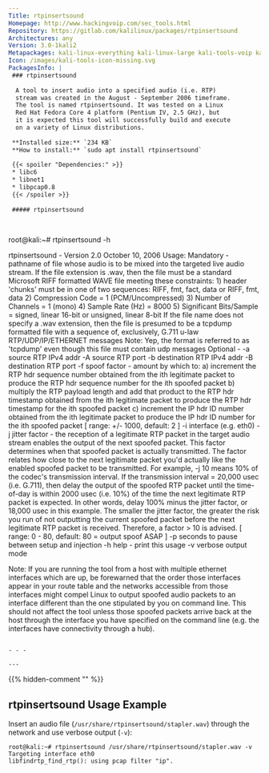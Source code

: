 ```yaml
---
Title: rtpinsertsound
Homepage: http://www.hackingvoip.com/sec_tools.html
Repository: https://gitlab.com/kalilinux/packages/rtpinsertsound
Architectures: any
Version: 3.0-1kali2
Metapackages: kali-linux-everything kali-linux-large kali-tools-voip kali-tools-vulnerability 
Icon: /images/kali-tools-icon-missing.svg
PackagesInfo: |
 ### rtpinsertsound
 
  A tool to insert audio into a specified audio (i.e. RTP)
  stream was created in the August - September 2006 timeframe.
  The tool is named rtpinsertsound. It was tested on a Linux
  Red Hat Fedora Core 4 platform (Pentium IV, 2.5 GHz), but
  it is expected this tool will successfully build and execute
  on a variety of Linux distributions.
 
 **Installed size:** `234 KB`  
 **How to install:** `sudo apt install rtpinsertsound`  
 
 {{< spoiler "Dependencies:" >}}
 * libc6 
 * libnet1 
 * libpcap0.8 
 {{< /spoiler >}}
 
 ##### rtpinsertsound
 
 
 ```
 root@kali:~# rtpinsertsound -h
 
 rtpinsertsound - Version 2.0
                  October 10, 2006
  Usage:
  Mandatory -
 	pathname of file whose audio is to be mixed into the
 	    targeted live audio stream. If the file extension is
 	    .wav, then the file must be a standard Microsoft
 	    RIFF formatted WAVE file meeting these constraints:
 	      1) header 'chunks' must be in one of two sequences:
 	           RIFF, fmt, fact, data
 	             or
 	           RIFF, fmt, data
 	      2) Compression Code = 1 (PCM/Uncompressed)
 	      3) Number of Channels = 1 (mono)
 	      4) Sample Rate (Hz) = 8000
 	      5) Significant Bits/Sample =
 	              signed,   linear 16-bit or
 	              unsigned, linear  8-bit
 	    If the file name does not specify a .wav extension,
 	    then the file is presumed to be a tcpdump formatted
 	    file with a sequence of, exclusively, G.711 u-law
 	    RTP/UDP/IP/ETHERNET messages
 	    Note: Yep, the format is referred to as 'tcpdump'
 	          even though this file must contain udp messages
  Optional -
 	-a source RTP IPv4 addr
 	-A source RTP port
 	-b destination RTP IPv4 addr
 	-B destination RTP port
 	-f spoof factor - amount by which to:
 	     a) increment the RTP hdr sequence number obtained
 	        from the ith legitimate packet to produce the
 	        RTP hdr sequence number for the ith spoofed packet
 	     b) multiply the RTP payload length and add that
 	        product to the RTP hdr timestamp obtained from
 	        the ith legitimate packet to produce the RTP hdr
 	        timestamp for the ith spoofed packet
 	     c) increment the IP hdr ID number obtained from the
 	        ith legitimate packet to produce the IP hdr ID
 	        number for the ith spoofed packet
 	   [ range: +/- 1000, default: 2 ]
 	-i interface (e.g. eth0)
 	-j jitter factor - the reception of a legitimate RTP
 	     packet in the target audio stream enables the output
 	     of the next spoofed packet. This factor determines
 	     when that spoofed packet is actually transmitted.
 	     The factor relates how close to the next legitimate
 	     packet you'd actually like the enabled spoofed packet
 	     to be transmitted. For example, -j 10 means 10% of
 	     the codec's transmission interval. If the transmission
 	     interval = 20,000 usec (i.e. G.711), then delay the
 	     output of the spoofed RTP packet until the time-of-day
 	     is within 2000 usec (i.e. 10%) of the time the next
 	     legitimate RTP packet is expected. In other words,
 	     delay 100% minus the jitter factor, or 18,000 usec
 	     in this example. The smaller the jitter factor, the
 	     greater the risk you run of not outputting the current
 	     spoofed packet before the next legitimate RTP packet
 	     is received. Therefore, a factor > 10 is advised.
 	   [ range: 0 - 80, default: 80 = output spoof ASAP ]
 	-p seconds to pause between setup and injection
 	-h help - print this usage
 	-v verbose output mode
 
 Note: If you are running the tool from a host with multiple
       ethernet interfaces which are up, be forewarned that
       the order those interfaces appear in your route table
       and the networks accessible from those interfaces might
       compel Linux to output spoofed audio packets to an
       interface different than the one stipulated by you on
       command line. This should not affect the tool unless
       those spoofed packets arrive back at the host through
       the interface you have specified on the command line
       (e.g. the interfaces have connectivity through a hub).
 ```
 
 - - -
 
---
```

{{% hidden-comment "<!--Do not edit anything above this line-->" %}}

## rtpinsertsound Usage Example

Insert an audio file (`/usr/share/rtpinsertsound/stapler.wav`) through the network and use verbose output (`-v`):

```
root@kali:~# rtpinsertsound /usr/share/rtpinsertsound/stapler.wav -v
Targeting interface eth0
libfindrtp_find_rtp(): using pcap filter "ip".
```

